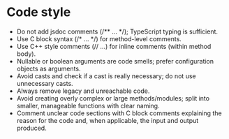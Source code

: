 # Code style

- Do not add jsdoc comments (/** ... */); TypeScript typing is sufficient.
- Use C block syntax (/* ... */) for method-level comments.
- Use C++ style comments (// ...) for inline comments (within method body).
- Nullable or boolean arguments are code smells; prefer configuration objects as arguments.
- Avoid casts and check if a cast is really necessary; do not use unnecessary casts.
- Always remove legacy and unreachable code.
- Avoid creating overly complex or large methods/modules; split into smaller, manageable functions with clear naming.
- Comment unclear code sections with C block comments explaining the reason for the code and, when applicable, the input and output produced.
